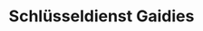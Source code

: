 ---
title: "Schlüsseldienst Gaidies"
url: /giessen/schluesseldienst-gaidies/
shop: Schlüsseldienst
---